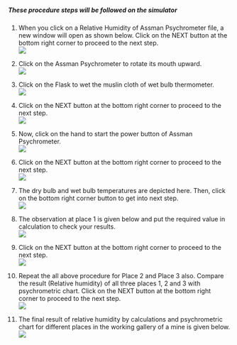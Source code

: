 ##### These procedure steps will be followed on the simulator

1. When you click on a Relative Humidity of Assman Psychrometer file, a new window will open as shown below. Click on the NEXT button at the bottom right corner to proceed to the next step.<br>
<img src="images/rh1.png"><br>

2. Click on the Assman Psychrometer to rotate its mouth upward. <br>
<img src="images/rh2.png"><br>

3. Click on the Flask to wet the muslin cloth of wet bulb thermometer. <br>
<img src="images/rh3.png"><br>

4. Click on the NEXT button at the bottom right corner to proceed to the next step.<br>
<img src="images/rh4.png"><br>

5. Now, click on the hand to start the power button of Assman Psychrometer.<br>
<img src="images/rh5.png"><br>

6. Click on the NEXT button at the bottom right corner to proceed to the next step.<br>
<img src="images/rh6.png"><br>

7. The dry bulb and wet bulb temperatures are depicted here. Then, click on the bottom right corner button to get into next step.<br>
<img src="images/rh7.jpg"><br>

8. The observation at place 1 is given below and put the required value in calculation to check your results. <br>
<img src="images/rh8.png"><br>

9. Click on the NEXT button at the bottom right corner to proceed to the next step.<br>
<img src="images/rh9.png"><br>

10. Repeat the all above procedure for Place 2 and Place 3 also. Compare the result (Relative humidity) of all three places 1, 2 and 3 with psychrometric chart. Click on the NEXT button at the bottom right corner to proceed to the next step.<br>
<img src="images/rh10.png"><br>
 
11.	The final result of relative humidity by calculations and psychrometric chart for different places in the working gallery of a mine is given below.<br>
<img src="images/rh11.png"><br>
